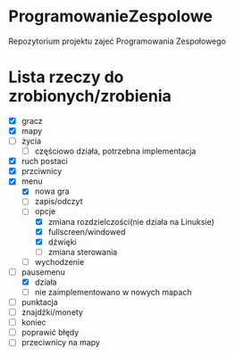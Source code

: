 # ProgramowanieZespolowe
Repozytorium projektu zajeć Programowania Zespołowego

# Lista rzeczy do zrobionych/zrobienia
- [x] gracz
- [x] mapy
- [ ] życia
  - [ ] częściowo działa, potrzebna implementacja
- [x] ruch postaci
- [x] przciwnicy    
- [x] menu
  - [x] nowa gra
  - [ ] zapis/odczyt
  - [ ] opcje
    - [x] zmiana rozdzielczości(nie działa na Linuksie)
    - [x] fullscreen/windowed
    - [x] dźwięki
    - [ ] zmiana sterowania
  - [ ] wychodzenie
- [ ] pausemenu
  - [x] działa
  - [ ] nie zaimplementowano w nowych mapach           
- [ ] punktacja
- [ ] znajdźki/monety
- [ ] koniec
- [ ] poprawić błędy
- [ ] przeciwnicy na mapy
